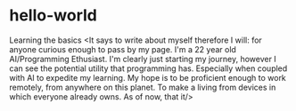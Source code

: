 # hello-world
Learning the basics
<It says to write about myself therefore I will: for anyone curious enough to pass by my page. I'm a 22 year old AI/Programming Ethusiast. I'm clearly just starting my journey, however I can see the potential utility that programming has. Especially when coupled with AI to expedite my learning. My hope is to be proficient enough to work remotely, from anywhere on this planet. To make a living from devices in which everyone already owns. As of now, that it/>
